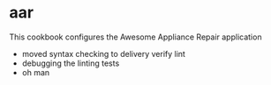 # aar

This cookbook configures the Awesome Appliance Repair application
- moved syntax checking to delivery verify lint
- debugging the linting tests
- oh man

